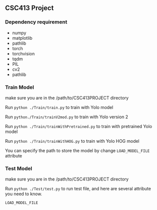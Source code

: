 ## CSC413 Project

### Dependency requirement

* numpy
* matplotlib
* pathlib
* torch
* torchvision
* tqdm
* PIL
* cv2
* pathlib

### Train Model

make sure you are in the /path/to/CSC413PROJECT directory

Run `python ./Train/train.py` to train with Yolo model

Run `python./Train/trainV2mod.py` to train with Yolo version 2 

Run `python ./Train/trainWithPretrained.py` to train with pretrained Yolo model

Run `python ./Train/trainWithHOG.py` to train with Yolo HOG model

You can specify the path to store the model by change `LOAD_MODEL_FILE` attribute  

### Test Model

make sure you are in the /path/to/CSC413PROJECT directory

Run `python ./Test/test.py` to run test file, and here are several attribute you need to know.

`LOAD_MODEL_FILE`


